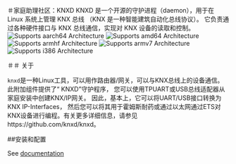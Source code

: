 ＃家庭助理社区：KNXD
KNXD 是一个开源的守护进程（daemon），用于在 Linux 系统上管理 KNX 总线
（KNX 是一种智能建筑自动化总线协议）。
它负责通过各种硬件接口与 KNX 总线通信，实现对 KNX 设备的读取和控制。
![Supports aarch64 Architecture][aarch64-shield]
![Supports amd64 Architecture][amd64-shield]
![Supports armhf Architecture][armhf-shield]
![Supports armv7 Architecture][armv7-shield]
![Supports i386 Architecture][i386-shield]

＃＃ 关于

`knxd`是一种Linux工具，可以用作路由器/网关，可以与KNX总线上的设备通信。
此附加组件提供了“ KNXD”守护程序，
您可以使用TPUART或USB总线适配器从家庭安装中创建KNX/IP网关。
因此，基本上，它可以将UART/USB接口转换为KNX IP-Interfaces，
然后您可以将其用于霍姆斯耐药或通过以太网通过ETS对KNX设备进行编程。有关更多详细信息，请参见https://github.com/knxd/knxd。

##安装和配置

See [documentation](DOCS.md)

[aarch64-shield]: https://img.shields.io/badge/aarch64-yes-green.svg
[amd64-shield]: https://img.shields.io/badge/amd64-yes-green.svg
[armhf-shield]: https://img.shields.io/badge/armhf-yes-green.svg
[armv7-shield]: https://img.shields.io/badge/armv7-yes-green.svg
[i386-shield]: https://img.shields.io/badge/i386-yes-green.svg
